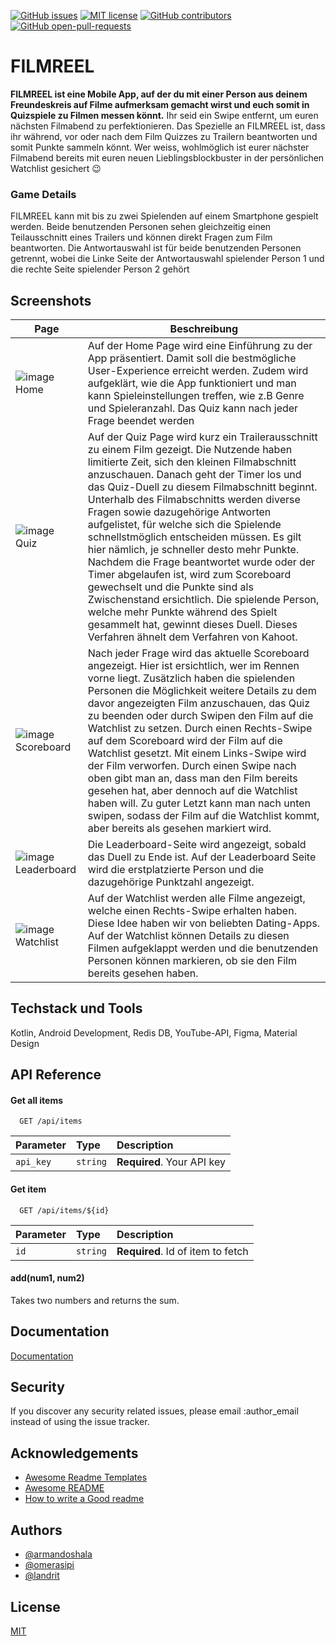 [![GitHub issues](https://img.shields.io/github/issues/ArmandoShala/FILMREEL)](https://GitHub.com/ArmandoShala/FILMREEL/issues/)
[![MIT license](https://img.shields.io/badge/License-MIT-blue.svg)](https://lbesson.mit-license.org/)
[![GitHub contributors](https://badgen.net/github/contributors/ArmandoShala/FILMREEL)](https://GitHub.com/ArmandoShala/FILMREEL/graphs/contributors/)
[![GitHub open-pull-requests](https://badgen.net/github/open-prs/ArmandoShala/FILMREEL)](https://github.com/ArmandoShala/FILMREEL/pulls?q=is%3Aopen)

# FILMREEL

**FILMREEL ist eine Mobile App, auf der du mit einer Person aus deinem Freundeskreis auf Filme aufmerksam gemacht wirst und euch somit in Quizspiele zu Filmen messen könnt.**
Ihr seid ein Swipe entfernt, um euren nächsten Filmabend zu perfektionieren. Das Spezielle an FILMREEL ist, dass ihr während, vor oder nach dem Film Quizzes zu Trailern beantworten und somit Punkte sammeln könnt. Wer weiss, wohlmöglich ist eurer nächster Filmabend bereits mit euren neuen Lieblingsblockbuster in der persönlichen Watchlist gesichert 😉

### Game Details
FILMREEL kann mit bis zu zwei Spielenden auf einem Smartphone gespielt werden. Beide benutzenden Personen sehen gleichzeitig einen Teilausschnitt eines Trailers und können direkt Fragen zum Film beantworten. Die Antwortauswahl ist für beide benutzenden Personen getrennt, wobei die Linke Seite der Antwortauswahl spielender Person 1 und die rechte Seite spielender Person 2 gehört



## Screenshots

| Page  | Beschreibung |
| ------------- | ------------- |
| ![image](https://user-images.githubusercontent.com/11156050/192164143-dab7bfa6-6209-4faf-a1d8-74e0acadc678.png) Home | Auf der Home Page wird eine Einführung zu der App präsentiert. Damit soll die bestmögliche User-Experience erreicht werden. Zudem wird aufgeklärt, wie die App funktioniert und man kann Spieleinstellungen treffen, wie z.B Genre und Spieleranzahl. Das Quiz kann nach jeder Frage beendet werden  |
| ![image](https://user-images.githubusercontent.com/11156050/192164631-9294bf0b-2ec7-4030-a7ba-271556c92036.png) Quiz | Auf der Quiz Page wird kurz ein Trailerausschnitt zu einem Film gezeigt. Die Nutzende haben limitierte Zeit, sich den kleinen Filmabschnitt anzuschauen. Danach geht der Timer los und das Quiz-Duell zu diesem Filmabschnitt beginnt. Unterhalb des Filmabschnitts werden diverse Fragen sowie dazugehörige Antworten aufgelistet, für welche sich die Spielende schnellstmöglich entscheiden müssen. Es gilt hier nämlich, je schneller desto mehr Punkte. Nachdem die Frage beantwortet wurde oder der Timer abgelaufen ist, wird zum Scoreboard gewechselt und die Punkte sind als Zwischenstand ersichtlich. Die spielende Person, welche mehr Punkte während des Spielt gesammelt hat, gewinnt dieses Duell. Dieses Verfahren ähnelt dem Verfahren von Kahoot. |
| ![image](https://user-images.githubusercontent.com/11156050/192164635-e5aae3f7-1b8e-4326-ac2f-9389c3946934.png) Scoreboard | Nach jeder Frage wird das aktuelle Scoreboard angezeigt. Hier ist ersichtlich, wer im Rennen vorne liegt. Zusätzlich haben die spielenden Personen die Möglichkeit weitere Details zu dem davor angezeigten Film anzuschauen, das Quiz zu beenden oder durch Swipen den Film auf die Watchlist zu setzen. Durch einen Rechts-Swipe auf dem Scoreboard wird der Film auf die Watchlist gesetzt. Mit einem Links-Swipe wird der Film verworfen. Durch einen Swipe nach oben gibt man an, dass man den Film bereits gesehen hat, aber dennoch auf die Watchlist haben will. Zu guter Letzt kann man nach unten swipen, sodass der Film auf die Watchlist kommt, aber bereits als gesehen markiert wird. |
| ![image](https://user-images.githubusercontent.com/11156050/192164640-93deafac-f424-434d-8f45-9450f0b8549e.png) Leaderboard | Die Leaderboard-Seite wird angezeigt, sobald das Duell zu Ende ist. Auf der Leaderboard Seite wird die erstplatzierte Person und die dazugehörige Punktzahl angezeigt. |
| ![image](https://user-images.githubusercontent.com/11156050/192164643-1e0c7db7-a17f-4f48-9d53-2e1f9b244946.png) Watchlist | Auf der Watchlist werden alle Filme angezeigt, welche einen Rechts-Swipe erhalten haben. Diese Idee haben wir von beliebten Dating-Apps. Auf der Watchlist können Details zu diesen Filmen aufgeklappt werden und die benutzenden Personen können markieren, ob sie den Film bereits gesehen haben. |


## Techstack und Tools
Kotlin, Android Development, Redis DB, YouTube-API, Figma, Material Design

## API Reference

#### Get all items

```http
  GET /api/items
```

| Parameter | Type     | Description                |
| :-------- | :------- | :------------------------- |
| `api_key` | `string` | **Required**. Your API key |

#### Get item

```http
  GET /api/items/${id}
```

| Parameter | Type     | Description                       |
| :-------- | :------- | :-------------------------------- |
| `id`      | `string` | **Required**. Id of item to fetch |

#### add(num1, num2)

Takes two numbers and returns the sum.


## Documentation

[Documentation](https://linktodocumentation)

## Security

If you discover any security related issues, please email :author_email instead of using the issue tracker.


## Acknowledgements

 - [Awesome Readme Templates](https://awesomeopensource.com/project/elangosundar/awesome-README-templates)
 - [Awesome README](https://github.com/matiassingers/awesome-readme)
 - [How to write a Good readme](https://bulldogjob.com/news/449-how-to-write-a-good-readme-for-your-github-project)


## Authors

- [@armandoshala](https://www.github.com/armandoshala)
- [@omerasipi](https://www.github.com/omerasipi)
- [@landrit](https://www.github.com/landrit)

## License

[MIT](https://choosealicense.com/licenses/mit/)

